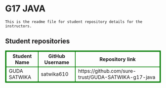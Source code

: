 # G17 JAVA
    This is the readme file for student repository details for the instructors.
## Student repositories 
<table style="border : 2px solid green; width:100%;">
<tr >
<th style="border : 2px solid green;">Student Name</th>
<th style="border : 2px solid green;">GitHub Username</th>
<th style="border : 2px solid green;">Repository link</th>
</tr>
<tr style="border : 2px solid green;">
<td style="border : 2px solid green;">GUDA SATWIKA</td> 

<td style="border : 2px solid green;">satwika610</td> 

<td style="border : 2px solid green;">https://github.com/sure-trust/GUDA-SATWIKA-g17-java</td> 
</tr>
